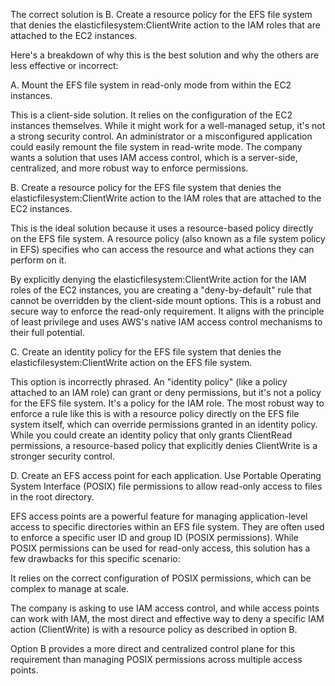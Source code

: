 The correct solution is B. Create a resource policy for the EFS file system that denies the elasticfilesystem:ClientWrite action to the IAM roles that are attached to the EC2 instances.

Here's a breakdown of why this is the best solution and why the others are less effective or incorrect:

A. Mount the EFS file system in read-only mode from within the EC2 instances.

This is a client-side solution. It relies on the configuration of the EC2 instances themselves. While it might work for a well-managed setup, it's not a strong security control. An administrator or a misconfigured application could easily remount the file system in read-write mode. The company wants a solution that uses IAM access control, which is a server-side, centralized, and more robust way to enforce permissions.

B. Create a resource policy for the EFS file system that denies the elasticfilesystem:ClientWrite action to the IAM roles that are attached to the EC2 instances.

This is the ideal solution because it uses a resource-based policy directly on the EFS file system. A resource policy (also known as a file system policy in EFS) specifies who can access the resource and what actions they can perform on it.

By explicitly denying the elasticfilesystem:ClientWrite action for the IAM roles of the EC2 instances, you are creating a "deny-by-default" rule that cannot be overridden by the client-side mount options. This is a robust and secure way to enforce the read-only requirement. It aligns with the principle of least privilege and uses AWS's native IAM access control mechanisms to their full potential.

C. Create an identity policy for the EFS file system that denies the elasticfilesystem:ClientWrite action on the EFS file system.

This option is incorrectly phrased. An "identity policy" (like a policy attached to an IAM role) can grant or deny permissions, but it's not a policy for the EFS file system. It's a policy for the IAM role. The most robust way to enforce a rule like this is with a resource policy directly on the EFS file system itself, which can override permissions granted in an identity policy. While you could create an identity policy that only grants ClientRead permissions, a resource-based policy that explicitly denies ClientWrite is a stronger security control.

D. Create an EFS access point for each application. Use Portable Operating System Interface (POSIX) file permissions to allow read-only access to files in the root directory.

EFS access points are a powerful feature for managing application-level access to specific directories within an EFS file system. They are often used to enforce a specific user ID and group ID (POSIX permissions). While POSIX permissions can be used for read-only access, this solution has a few drawbacks for this specific scenario:

It relies on the correct configuration of POSIX permissions, which can be complex to manage at scale.

The company is asking to use IAM access control, and while access points can work with IAM, the most direct and effective way to deny a specific IAM action (ClientWrite) is with a resource policy as described in option B.

Option B provides a more direct and centralized control plane for this requirement than managing POSIX permissions across multiple access points.